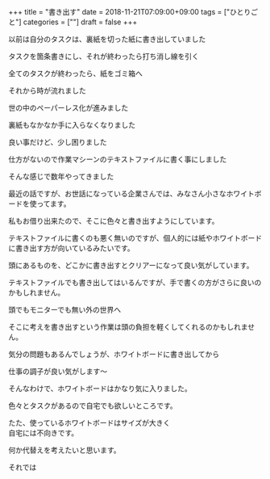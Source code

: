 +++
title = "書き出す"
date = 2018-11-21T07:09:00+09:00
tags = ["ひとりごと"]
categories = [""]
draft = false
+++

以前は自分のタスクは、裏紙を切った紙に書き出していました

タスクを箇条書きにし、それが終わったら打ち消し線を引く

全てのタスクが終わったら、紙をゴミ箱へ

それから時が流れました

世の中のペーパーレス化が進みました

裏紙もなかなか手に入らなくなりました

良い事だけど、少し困りました

仕方がないので作業マシーンのテキストファイルに書く事にしました

そんな感じで数年やってきました


最近の話ですが、お世話になっている企業さんでは、みなさん小さなホワイトボードを使ってます。

私もお借り出来たので、そこに色々と書き出すようにしています。

テキストファイルに書くのも悪く無いのですが、個人的には紙やホワイトボードに書き出す方が向いているみたいです。

頭にあるものを、どこかに書き出すとクリアーになって良い気がしています。

テキストファイルでも書き出してはいるんですが、手で書くの方がさらに良いのかもしれません。

頭でもモニターでも無い外の世界へ

そこに考えを書き出すという作業は頭の負担を軽くしてくれるのかもしれません。

気分の問題もあるんでしょうが、ホワイトボードに書き出してから

仕事の調子が良い気がします〜

そんなわけで、ホワイトボードはかなり気に入りました。

色々とタスクがあるので自宅でも欲しいところです。

たた、使っているホワイトボードはサイズが大きく  
自宅には不向きです。

何か代替えを考えたいと思います。


それでは
